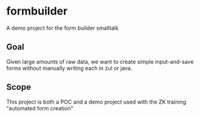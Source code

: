# formbuilder

A demo project for the form builder smalltalk

## Goal
Given large amounts of raw data, we want to create simple input-and-save forms without manually writing each in zul or java.

## Scope
This project is both a POC and a demo project used with the ZK training "automated form creation"